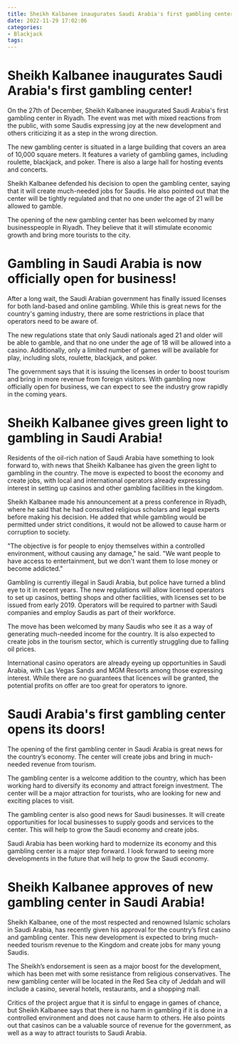 ```yaml
---
title: Sheikh Kalbanee inaugurates Saudi Arabia's first gambling center!
date: 2022-11-29 17:02:06
categories:
- Blackjack
tags:
---
```



#  Sheikh Kalbanee inaugurates Saudi Arabia's first gambling center!

On the 27th of December, Sheikh Kalbanee inaugurated Saudi Arabia's first gambling center in Riyadh. The event was met with mixed reactions from the public, with some Saudis expressing joy at the new development and others criticizing it as a step in the wrong direction.

The new gambling center is situated in a large building that covers an area of 10,000 square meters. It features a variety of gambling games, including roulette, blackjack, and poker. There is also a large hall for hosting events and concerts.

Sheikh Kalbanee defended his decision to open the gambling center, saying that it will create much-needed jobs for Saudis. He also pointed out that the center will be tightly regulated and that no one under the age of 21 will be allowed to gamble.

The opening of the new gambling center has been welcomed by many businesspeople in Riyadh. They believe that it will stimulate economic growth and bring more tourists to the city.

#  Gambling in Saudi Arabia is now officially open for business!

After a long wait, the Saudi Arabian government has finally issued licenses for both land-based and online gambling. While this is great news for the country's gaming industry, there are some restrictions in place that operators need to be aware of.

The new regulations state that only Saudi nationals aged 21 and older will be able to gamble, and that no one under the age of 18 will be allowed into a casino. Additionally, only a limited number of games will be available for play, including slots, roulette, blackjack, and poker.

The government says that it is issuing the licenses in order to boost tourism and bring in more revenue from foreign visitors. With gambling now officially open for business, we can expect to see the industry grow rapidly in the coming years.

#  Sheikh Kalbanee gives green light to gambling in Saudi Arabia!

Residents of the oil-rich nation of Saudi Arabia have something to look forward to, with news that Sheikh Kalbanee has given the green light to gambling in the country. The move is expected to boost the economy and create jobs, with local and international operators already expressing interest in setting up casinos and other gambling facilities in the kingdom.

Sheikh Kalbanee made his announcement at a press conference in Riyadh, where he said that he had consulted religious scholars and legal experts before making his decision. He added that while gambling would be permitted under strict conditions, it would not be allowed to cause harm or corruption to society.

"The objective is for people to enjoy themselves within a controlled environment, without causing any damage," he said. "We want people to have access to entertainment, but we don't want them to lose money or become addicted."

Gambling is currently illegal in Saudi Arabia, but police have turned a blind eye to it in recent years. The new regulations will allow licensed operators to set up casinos, betting shops and other facilities, with licenses set to be issued from early 2019. Operators will be required to partner with Saudi companies and employ Saudis as part of their workforce.

The move has been welcomed by many Saudis who see it as a way of generating much-needed income for the country. It is also expected to create jobs in the tourism sector, which is currently struggling due to falling oil prices.

International casino operators are already eyeing up opportunities in Saudi Arabia, with Las Vegas Sands and MGM Resorts among those expressing interest. While there are no guarantees that licences will be granted, the potential profits on offer are too great for operators to ignore.

#  Saudi Arabia's first gambling center opens its doors!

The opening of the first gambling center in Saudi Arabia is great news for the country’s economy. The center will create jobs and bring in much-needed revenue from tourism.

The gambling center is a welcome addition to the country, which has been working hard to diversify its economy and attract foreign investment. The center will be a major attraction for tourists, who are looking for new and exciting places to visit.

The gambling center is also good news for Saudi businesses. It will create opportunities for local businesses to supply goods and services to the center. This will help to grow the Saudi economy and create jobs.

Saudi Arabia has been working hard to modernize its economy and this gambling center is a major step forward. I look forward to seeing more developments in the future that will help to grow the Saudi economy.

#  Sheikh Kalbanee approves of new gambling center in Saudi Arabia!

Sheikh Kalbanee, one of the most respected and renowned Islamic scholars in Saudi Arabia, has recently given his approval for the country’s first casino and gambling center. This new development is expected to bring much-needed tourism revenue to the Kingdom and create jobs for many young Saudis.

The Sheikh’s endorsement is seen as a major boost for the development, which has been met with some resistance from religious conservatives. The new gambling center will be located in the Red Sea city of Jeddah and will include a casino, several hotels, restaurants, and a shopping mall.

Critics of the project argue that it is sinful to engage in games of chance, but Sheikh Kalbanee says that there is no harm in gambling if it is done in a controlled environment and does not cause harm to others. He also points out that casinos can be a valuable source of revenue for the government, as well as a way to attract tourists to Saudi Arabia.